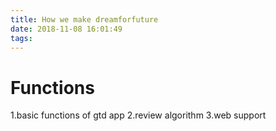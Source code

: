 ```yaml
---
title: How we make dreamforfuture
date: 2018-11-08 16:01:49
tags:
---
```



# Functions
1.basic functions of gtd app
2.review algorithm
3.web support